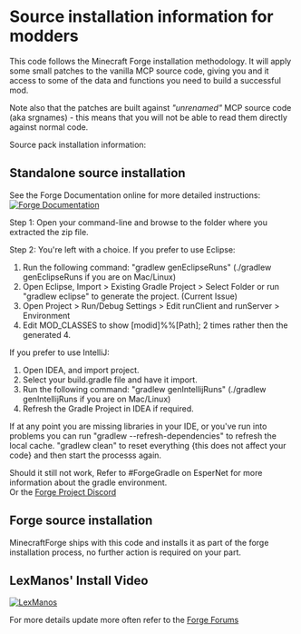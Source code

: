 # Source installation information for modders

This code follows the Minecraft Forge installation methodology. It will apply
some small patches to the vanilla MCP source code, giving you and it access 
to some of the data and functions you need to build a successful mod.

Note also that the patches are built against *"unrenamed"* MCP source code (aka
srgnames) - this means that you will not be able to read them directly against
normal code.

Source pack installation information:

## Standalone source installation

See the Forge Documentation online for more detailed instructions:  
[![Forge Documentation](https://mcforge.readthedocs.io/en/1.15.x/images/logo.svg "Click for more instructions")](http://mcforge.readthedocs.io/en/latest/gettingstarted/)

Step 1: Open your command-line and browse to the folder where you extracted the zip file.

Step 2: You're left with a choice.
If you prefer to use Eclipse:
1. Run the following command: "gradlew genEclipseRuns" (./gradlew genEclipseRuns if you are on Mac/Linux)
2. Open Eclipse, Import > Existing Gradle Project > Select Folder or run "gradlew eclipse" to generate the project. (Current Issue)
4. Open Project > Run/Debug Settings > Edit runClient and runServer > Environment
5. Edit MOD_CLASSES to show [modid]%%[Path]; 2 times rather then the generated 4.

If you prefer to use IntelliJ:
1. Open IDEA, and import project.
2. Select your build.gradle file and have it import.
3. Run the following command: "gradlew genIntellijRuns" (./gradlew genIntellijRuns if you are on Mac/Linux)
4. Refresh the Gradle Project in IDEA if required.

If at any point you are missing libraries in your IDE, or you've run into problems you can run "gradlew --refresh-dependencies" to refresh the local cache. "gradlew clean" to reset everything {this does not affect your code} and then start the processs again.

Should it still not work, 
Refer to #ForgeGradle on EsperNet for more information about the gradle environment.  
Or the [Forge Project Discord](https://discord.gg/UvedJ9m)

## Forge source installation

MinecraftForge ships with this code and installs it as part of the forge
installation process, no further action is required on your part.

## LexManos' Install Video

[![LexManos](https://yt3.ggpht.com/ytc/AAUvwngMxXBkfXKfm7bR1Kgt4rIBLA4KwJBJspXTxmijjQ=s48-c-k-c0x00ffffff-no-rj "LexManos' Install Video")](https://www.youtube.com/watch?v=8VEdtQLuLO0&feature=youtu.be)

For more details update more often refer to the [Forge Forums](https://www.minecraftforge.net/forum/index.php/topic,14048.0.html)
